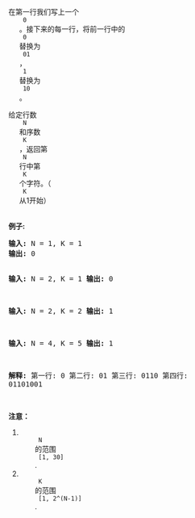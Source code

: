 <html>
 <body>
  <p>
   在第一行我们写上一个
   <code>
    0
   </code>
   。接下来的每一行，将前一行中的
   <code>
    0
   </code>
   替换为
   <code>
    01
   </code>
   ，
   <code>
    1
   </code>
   替换为
   <code>
    10
   </code>
   。
  </p>
  <p>
   给定行数
   <code>
    N
   </code>
   和序数
   <code>
    K
   </code>
   ，返回第
   <code>
    N
   </code>
   行中第
   <code>
    K
   </code>
   个字符。（
   <code>
    K
   </code>
   从1开始）
  </p>
  <p>
   <br/>
   <strong>
    例子:
   </strong>
  </p>
  <pre><strong>输入:</strong> N = 1, K = 1
<strong>输出:</strong> 0

<strong>输入:</strong> N = 2, K = 1
<strong>输出:</strong> 0

<strong>输入:</strong> N = 2, K = 2
<strong>输出:</strong> 1

<strong>输入:</strong> N = 4, K = 5
<strong>输出:</strong> 1

<strong>解释:</strong>
第一行: 0
第二行: 01
第三行: 0110
第四行: 01101001
</pre>
  <p>
   <br/>
   <strong>
    注意：
   </strong>
  </p>
  <ol>
   <li>
    <code>
     N
    </code>
    的范围
    <code>
     [1, 30]
    </code>
    .
   </li>
   <li>
    <code>
     K
    </code>
    的范围
    <code>
     [1, 2^(N-1)]
    </code>
    .
   </li>
  </ol>
 </body>
</html>